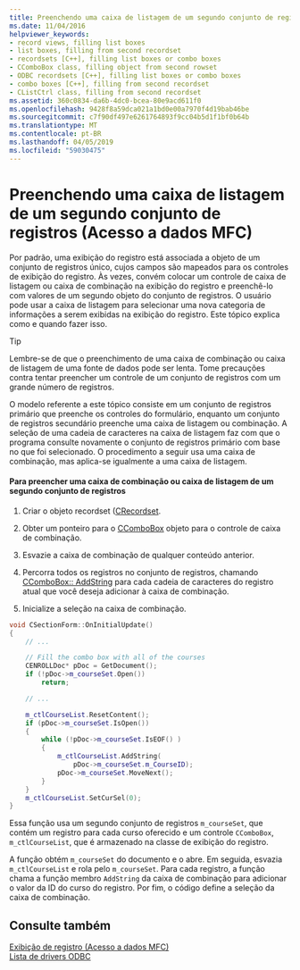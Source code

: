 ```yaml
---
title: Preenchendo uma caixa de listagem de um segundo conjunto de registros (Acesso a dados MFC)
ms.date: 11/04/2016
helpviewer_keywords:
- record views, filling list boxes
- list boxes, filling from second recordset
- recordsets [C++], filling list boxes or combo boxes
- CComboBox class, filling object from second rowset
- ODBC recordsets [C++], filling list boxes or combo boxes
- combo boxes [C++], filling from second recordset
- CListCtrl class, filling from second recordset
ms.assetid: 360c0834-da6b-4dc0-bcea-80e9acd611f0
ms.openlocfilehash: 9428f8a59dca021a1bd0e00a7970f4d19bab46be
ms.sourcegitcommit: c7f90df497e6261764893f9cc04b5d1f1bf0b64b
ms.translationtype: MT
ms.contentlocale: pt-BR
ms.lasthandoff: 04/05/2019
ms.locfileid: "59030475"
---
```

# <a name="filling-a-list-box-from-a-second-recordset--mfc-data-access"></a>Preenchendo uma caixa de listagem de um segundo conjunto de registros (Acesso a dados MFC)

Por padrão, uma exibição do registro está associada a objeto de um conjunto de registros único, cujos campos são mapeados para os controles de exibição do registro. Às vezes, convém colocar um controle de caixa de listagem ou caixa de combinação na exibição do registro e preenchê-lo com valores de um segundo objeto do conjunto de registros. O usuário pode usar a caixa de listagem para selecionar uma nova categoria de informações a serem exibidas na exibição do registro. Este tópico explica como e quando fazer isso.

> [!TIP]
>  Lembre-se de que o preenchimento de uma caixa de combinação ou caixa de listagem de uma fonte de dados pode ser lenta. Tome precauções contra tentar preencher um controle de um conjunto de registros com um grande número de registros.

O modelo referente a este tópico consiste em um conjunto de registros primário que preenche os controles do formulário, enquanto um conjunto de registros secundário preenche uma caixa de listagem ou combinação. A seleção de uma cadeia de caracteres na caixa de listagem faz com que o programa consulte novamente o conjunto de registros primário com base no que foi selecionado. O procedimento a seguir usa uma caixa de combinação, mas aplica-se igualmente a uma caixa de listagem.

#### <a name="to-fill-a-combo-box-or-list-box-from-a-second-recordset"></a>Para preencher uma caixa de combinação ou caixa de listagem de um segundo conjunto de registros

1. Criar o objeto recordset ([CRecordset](../mfc/reference/crecordset-class.md).

1. Obter um ponteiro para o [CComboBox](../mfc/reference/ccombobox-class.md) objeto para o controle de caixa de combinação.

1. Esvazie a caixa de combinação de qualquer conteúdo anterior.

1. Percorra todos os registros no conjunto de registros, chamando [CComboBox:: AddString](../mfc/reference/ccombobox-class.md#addstring) para cada cadeia de caracteres do registro atual que você deseja adicionar à caixa de combinação.

1. Inicialize a seleção na caixa de combinação.

```cpp
void CSectionForm::OnInitialUpdate()
{
    // ...

    // Fill the combo box with all of the courses
    CENROLLDoc* pDoc = GetDocument();
    if (!pDoc->m_courseSet.Open())
        return;

    // ...

    m_ctlCourseList.ResetContent();
    if (pDoc->m_courseSet.IsOpen())
    {
        while (!pDoc->m_courseSet.IsEOF() )
        {
            m_ctlCourseList.AddString(
                pDoc->m_courseSet.m_CourseID);
            pDoc->m_courseSet.MoveNext();
        }
    }
    m_ctlCourseList.SetCurSel(0);
}
```

Essa função usa um segundo conjunto de registros `m_courseSet`, que contém um registro para cada curso oferecido e um controle `CComboBox`, `m_ctlCourseList`, que é armazenado na classe de exibição do registro.

A função obtém `m_courseSet` do documento e o abre. Em seguida, esvazia `m_ctlCourseList` e rola pelo `m_courseSet`. Para cada registro, a função chama a função membro `AddString` da caixa de combinação para adicionar o valor da ID do curso do registro. Por fim, o código define a seleção da caixa de combinação.

## <a name="see-also"></a>Consulte também

[Exibição de registro (Acesso a dados MFC)](../data/record-views-mfc-data-access.md)<br/>
[Lista de drivers ODBC](../data/odbc/odbc-driver-list.md)
